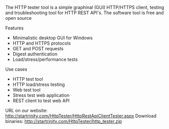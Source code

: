 The HTTP tester tool is a simple graphinal (GUI) HTTP/HTTPS client, testing and troubleshooting tool for HTTP REST API's. 
The software tool is free and open source

Features
* Minimalistic desktop GUI for Windows
* HTTP and HTTPS protocols
* GET and POST requests
* Digest authentication
* Load/stress/performance tests

Use cases
* HTTP test tool
* HTTP load/stress testing
* Web test tool
* Stress test web application
* REST client to test web API


URL on our website: http://startrinity.com/HttpTester/HttpRestApiClientTester.aspx
Download binaries: http://startrinity.com/HttpTester/http_tester.zip
